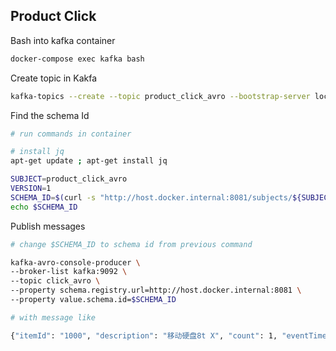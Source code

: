 ## Product Click 

Bash into kafka container

```bash
docker-compose exec kafka bash
```


Create topic in Kakfa

```bash
kafka-topics --create --topic product_click_avro --bootstrap-server localhost:9092
```

Find the schema Id

```bash
# run commands in container

# install jq
apt-get update ; apt-get install jq

SUBJECT=product_click_avro
VERSION=1
SCHEMA_ID=$(curl -s "http://host.docker.internal:8081/subjects/${SUBJECT}-value/versions/${VERSION}" | jq '.id')
echo $SCHEMA_ID
```

Publish messages

```bash
# change $SCHEMA_ID to schema id from previous command

kafka-avro-console-producer \
--broker-list kafka:9092 \
--topic click_avro \
--property schema.registry.url=http://host.docker.internal:8081 \
--property value.schema.id=$SCHEMA_ID

# with message like

{"itemId": "1000", "description": "移动硬盘8t X", "count": 1, "eventTime": 1623259315000}
```

